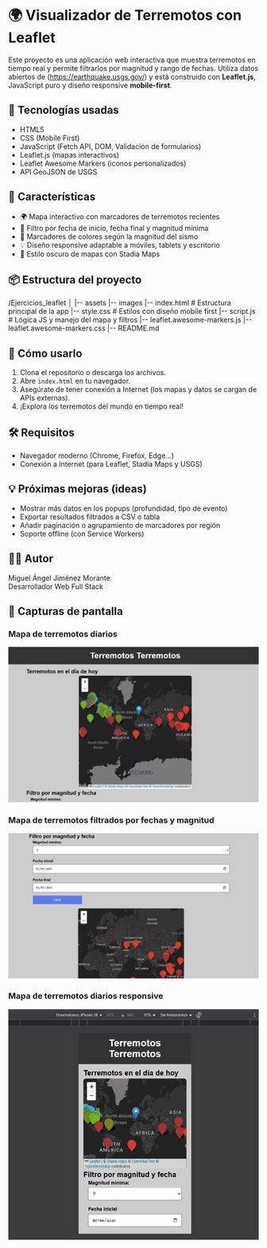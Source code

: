 # 🌍 Visualizador de Terremotos con Leaflet

Este proyecto es una aplicación web interactiva que muestra terremotos en tiempo real y permite filtrarlos por magnitud y rango de fechas.
Utiliza datos abiertos de (https://earthquake.usgs.gov/) y está construido con **Leaflet.js**, JavaScript puro y diseño responsive **mobile-first**.

## 🧩 Tecnologías usadas

- HTML5
- CSS (Mobile First)
- JavaScript (Fetch API, DOM, Validación de formularios)
- Leaflet.js (mapas interactivos)
- Leaflet Awesome Markers (iconos personalizados)
- API GeoJSON de USGS

## 📱 Características

- 🌍 Mapa interactivo con marcadores de terremotos recientes
- 📅 Filtro por fecha de inicio, fecha final y magnitud mínima
- 🎨 Marcadores de colores según la magnitud del sismo
- 💡 Diseño responsive adaptable a móviles, tablets y escritorio
- 🧭 Estilo oscuro de mapas con Stadia Maps

## 📦 Estructura del proyecto

/Ejercicios_leaflet
│
|-- assets
|-- images
|-- index.html # Estructura principal de la app
|-- style.css # Estilos con diseño mobile first
|-- script.js # Lógica JS y manejo del mapa y filtros
|-- leaflet.awesome-markers.js
|-- leaflet.awesome-markers.css
|-- README.md

## 🚀 Cómo usarlo

1. Clona el repositorio o descarga los archivos.
2. Abre `index.html` en tu navegador.
3. Asegúrate de tener conexión a Internet (los mapas y datos se cargan de APIs externas).
4. ¡Explora los terremotos del mundo en tiempo real!

## 🛠 Requisitos

- Navegador moderno (Chrome, Firefox, Edge...)
- Conexión a Internet (para Leaflet, Stadia Maps y USGS)

## 💡 Próximas mejoras (ideas)

- Mostrar más datos en los popups (profundidad, tipo de evento)
- Exportar resultados filtrados a CSV o tabla
- Añadir paginación o agrupamiento de marcadores por región
- Soporte offline (con Service Workers)

## 👨‍💻 Autor

Miguel Ángel Jiménez Morante  
Desarrollador Web Full Stack  

## 📸 Capturas de pantalla

### Mapa de terremotos diarios

![Mapa terremotos diarios](<assets/Terremotos_diarios.png>)

### Mapa de terremotos filtrados por fechas y magnitud

![Mapa terremotos filtrados](<assets/Terremotos_filtrados.png>)

### Mapa de terremotos diarios responsive

![Mapa terremotos diarios responsive](assets/Terremotos_responsive.png)

